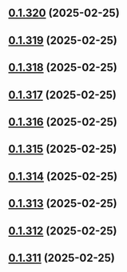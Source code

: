 ## [0.1.320](https://github.com/binary-braids/terraform-oracle/compare/v0.1.319...v0.1.320) (2025-02-25)



## [0.1.319](https://github.com/binary-braids/terraform-oracle/compare/v0.1.318...v0.1.319) (2025-02-25)



## [0.1.318](https://github.com/binary-braids/terraform-oracle/compare/v0.1.317...v0.1.318) (2025-02-25)



## [0.1.317](https://github.com/binary-braids/terraform-oracle/compare/v0.1.316...v0.1.317) (2025-02-25)



## [0.1.316](https://github.com/binary-braids/terraform-oracle/compare/v0.1.315...v0.1.316) (2025-02-25)



## [0.1.315](https://github.com/binary-braids/terraform-oracle/compare/v0.1.314...v0.1.315) (2025-02-25)



## [0.1.314](https://github.com/binary-braids/terraform-oracle/compare/v0.1.313...v0.1.314) (2025-02-25)



## [0.1.313](https://github.com/binary-braids/terraform-oracle/compare/v0.1.312...v0.1.313) (2025-02-25)



## [0.1.312](https://github.com/binary-braids/terraform-oracle/compare/v0.1.311...v0.1.312) (2025-02-25)



## [0.1.311](https://github.com/binary-braids/terraform-oracle/compare/v0.1.310...v0.1.311) (2025-02-25)



